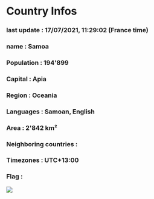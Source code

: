 # Country  Infos
### last update : 17/07/2021, 11:29:02 (France time)

### name : Samoa
### Population : 194'899
### Capital : Apia
### Region : Oceania
### Languages : Samoan, English
### Area : 2'842 km²
### Neighboring countries : 
### Timezones : UTC+13:00

### Flag :
![](https://restcountries.eu/data/wsm.svg)